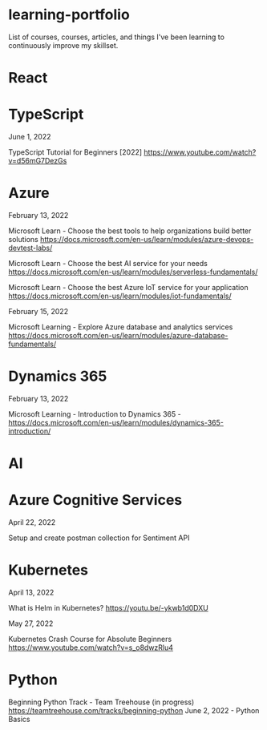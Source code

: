 # learning-portfolio
List of courses, courses, articles, and things I've been learning to continuously improve my skillset.

# React

# TypeScript

June 1, 2022

TypeScript Tutorial for Beginners [2022]
https://www.youtube.com/watch?v=d56mG7DezGs

# Azure

February 13, 2022

Microsoft Learn - Choose the best tools to help organizations build better solutions https://docs.microsoft.com/en-us/learn/modules/azure-devops-devtest-labs/

Microsoft Learn - Choose the best AI service for your needs https://docs.microsoft.com/en-us/learn/modules/serverless-fundamentals/

Microsoft Learn - Choose the best Azure IoT service for your application https://docs.microsoft.com/en-us/learn/modules/iot-fundamentals/


February 15, 2022

Microsoft Learning - Explore Azure database and analytics services 
https://docs.microsoft.com/en-us/learn/modules/azure-database-fundamentals/

# Dynamics 365

February 13, 2022

Microsoft Learning - Introduction to Dynamics 365 - https://docs.microsoft.com/en-us/learn/modules/dynamics-365-introduction/

# AI

# Azure Cognitive Services

April 22, 2022

Setup and create postman collection for Sentiment API

# Kubernetes

April 13, 2022

What is Helm in Kubernetes?
https://youtu.be/-ykwb1d0DXU

May 27, 2022

Kubernetes Crash Course for Absolute Beginners
https://www.youtube.com/watch?v=s_o8dwzRlu4

# Python

Beginning Python Track - Team Treehouse (in progress)
https://teamtreehouse.com/tracks/beginning-python
June 2, 2022 - Python Basics




